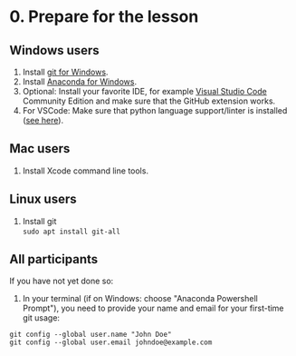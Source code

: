 # 0. Prepare for the lesson
## Windows users
1. Install [git for Windows](https://git-scm.com/download/win).
1. Install [Anaconda for Windows](https://www.anaconda.com/).
1. Optional: Install your favorite IDE, for example [Visual Studio Code](https://visualstudio.microsoft.com/downloads/) Community Edition and make sure that the GitHub extension works.
1. For VSCode: Make sure that python language support/linter is installed ([see here](https://code.visualstudio.com/docs/python/python-tutorial)).

## Mac users
1. Install Xcode command line tools.

## Linux users
1. Install git  
`sudo apt install git-all`

## All participants  
If you have not yet done so:
1. In your terminal (if on Windows: choose "Anaconda Powershell Prompt"), you need to provide your name and email for your first-time git usage:  
```
git config --global user.name "John Doe"
git config --global user.email johndoe@example.com
```